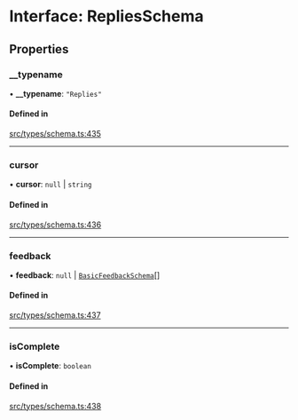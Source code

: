 # Interface: RepliesSchema

## Properties

### \_\_typename

• **\_\_typename**: ``"Replies"``

#### Defined in

[src/types/schema.ts:435](https://github.com/bhavjitChauhan/khan-api/blob/649b2610/src/types/schema.ts#L435)

___

### cursor

• **cursor**: ``null`` \| `string`

#### Defined in

[src/types/schema.ts:436](https://github.com/bhavjitChauhan/khan-api/blob/649b2610/src/types/schema.ts#L436)

___

### feedback

• **feedback**: ``null`` \| [`BasicFeedbackSchema`](api/interfaces/BasicFeedbackSchema.md)[]

#### Defined in

[src/types/schema.ts:437](https://github.com/bhavjitChauhan/khan-api/blob/649b2610/src/types/schema.ts#L437)

___

### isComplete

• **isComplete**: `boolean`

#### Defined in

[src/types/schema.ts:438](https://github.com/bhavjitChauhan/khan-api/blob/649b2610/src/types/schema.ts#L438)
